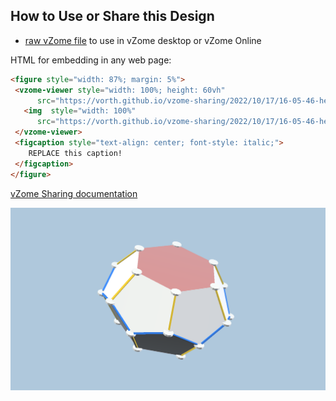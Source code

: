 
## How to Use or Share this Design

 - [raw vZome file](<https://raw.githubusercontent.com/vorth/vzome-sharing/main/2022/10/17/16-05-46-hexagonal-truncated-trapezohedron/hexagonal-truncated-trapezohedron.vZome>) to use in vZome desktop or vZome Online
 
 HTML for embedding in any web page:
 ```html
<figure style="width: 87%; margin: 5%">
  <vzome-viewer style="width: 100%; height: 60vh"
       src="https://vorth.github.io/vzome-sharing/2022/10/17/16-05-46-hexagonal-truncated-trapezohedron/hexagonal-truncated-trapezohedron.vZome" >
    <img  style="width: 100%"
       src="https://vorth.github.io/vzome-sharing/2022/10/17/16-05-46-hexagonal-truncated-trapezohedron/hexagonal-truncated-trapezohedron.png" >
  </vzome-viewer>
  <figcaption style="text-align: center; font-style: italic;">
     REPLACE this caption!
  </figcaption>
</figure>
 ```

[vZome Sharing documentation](https://vzome.github.io/vzome/sharing.html#how-it-works)

![Image](<hexagonal-truncated-trapezohedron.png>)

